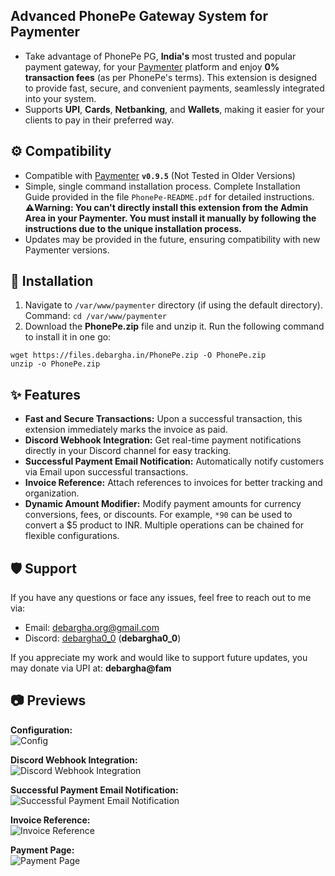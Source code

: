 ## Advanced PhonePe Gateway System for Paymenter 
- Take advantage of PhonePe PG, **India's** most trusted and popular payment gateway, for your [Paymenter](https://github.com/paymenter) platform and enjoy **0% transaction fees** (as per PhonePe's terms). This extension is designed to provide fast, secure, and convenient payments, seamlessly integrated into your system.
- Supports **UPI**, **Cards**, **Netbanking**, and **Wallets**, making it easier for your clients to pay in their preferred way.

## ⚙️ Compatibility
- Compatible with [Paymenter](https://github.com/paymenter) **`v0.9.5`** (Not Tested in Older Versions)
- Simple, single command installation process. Complete Installation Guide provided in the file `PhonePe-README.pdf` for detailed instructions. **⚠️Warning: You can't directly install this extension from the Admin Area in your Paymenter. You must install it manually by following the instructions due to the unique installation process.**
- Updates may be provided in the future, ensuring compatibility with new Paymenter versions.

## 🧿 Installation
1. Navigate to `/var/www/paymenter` directory (if using the default directory). Command: `cd /var/www/paymenter`
2. Download the **PhonePe.zip** file and unzip it. Run the following command to install it in one go: 

```
wget https://files.debargha.in/PhonePe.zip -O PhonePe.zip
unzip -o PhonePe.zip
```


## ✨ Features
- **Fast and Secure Transactions:** Upon a successful transaction, this extension immediately marks the invoice as paid.
- **Discord Webhook Integration:** Get real-time payment notifications directly in your Discord channel for easy tracking.
- **Successful Payment Email Notification:** Automatically notify customers via Email upon successful transactions.
- **Invoice Reference:** Attach references to invoices for better tracking and organization.
- **Dynamic Amount Modifier:** Modify payment amounts for currency conversions, fees, or discounts. For example, `*90` can be used to convert a $5 product to INR. Multiple operations can be chained for flexible configurations.

## 🛡️ Support
If you have any questions or face any issues, feel free to reach out to me via:
- Email: [debargha.org@gmail.com](mailto:debargha.org@gmail.com)
- Discord: [debargha0_0](https://discord.com/users/568339466108928000) (**debargha0_0**)


If you appreciate my work and would like to support future updates, you may donate via UPI at: **debargha@fam**

## 📷 Previews
**Configuration:**<br /> ![Config](https://files.debargha.in/paymenter-extension-phonepe/config.png)

**Discord Webhook Integration:**<br /> ![Discord Webhook Integration](https://files.debargha.in/paymenter-extension-phonepe/webhook.png)

**Successful Payment Email Notification:**<br /> ![Successful Payment Email Notification](https://files.debargha.in/paymenter-extension-phonepe/email.png)

**Invoice Reference:** <br /> ![Invoice Reference](https://files.debargha.in/paymenter-extension-phonepe/reference.png)

**Payment Page:** <br /> ![Payment Page](https://files.debargha.in/paymenter-extension-phonepe/payment.png)

